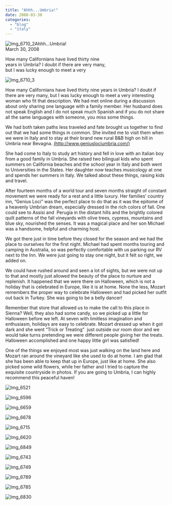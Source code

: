 ```yaml
---
title: "Ahhh...Umbria!"
date: 2008-03-30
categories: 
  - "blog"
  - "italy"
---
```


![Img_6710_2](https://pub-ac94b3f306b24c0dba4238943c97f2e1.r2.dev/photos/uncategorized/2008/03/21/img_6710_2.png)Ahhh...Umbria!  
March 30, 2008  
  
How many Californians have lived thirty nine  
years in Umbria? I doubt if there are very many,  
but I was lucky enough to meet a very  
  

<!--more-->

![Img_6710_3](https://pub-ac94b3f306b24c0dba4238943c97f2e1.r2.dev/photos/uncategorized/2008/03/21/img_6710_3.png)

How many Californians have lived thirty nine years in Umbria? I doubt if there are very many, but I was lucky enough to meet a very interesting woman who fit that description. We had met online during a discussion about only sharing one language with a family member. Her husband does not speak English and I do not speak much Spanish and if you do not share all the same languages with someone, you miss some things.

We had both taken paths less traveled and fate brought us together to find out that we had some things in common. She invited me to visit them when we were in Italy and to stay at their brand new rural B&B high on hill in Umbria near Bevagna. [(http://www.geniuslociumbria.com/)](\(http://www.geniuslociumbria.com/\))

She had come to Italy to study art history and fell in love with an Italian boy from a good family in Umbria. She raised two bilingual kids who spent summers on California beaches and the school year in Italy and both went to Universities in the States. Her daughter now teaches musicology at one and spends her summers in Italy. We talked about these things, raising kids and travel.

After fourteen months of a world tour and seven months straight of constant movement we were ready for a rest and a little luxury. Her families’ country inn, “Genius Loci” was the perfect place to do that as it was the epitome of a heavenly Umbrian dream, especially dressed in the rich colors of fall. One could see to Assisi and  Perugia in the distant hills and the brightly colored quilt patterns of the fall vineyards with olive trees, cypress, mountains and blue sky, nourished the senses. It was a magical place and her son Michael was a handsome, helpful and charming host.

We got there just in time before they closed for the season and we had the place to ourselves for the first night. Michael had spent months touring and camping in Australia, so was perfectly comfortable with us parking our RV next to the Inn. We were just going to stay one night, but it felt so right, we added on.

We could have rushed around and seen a lot of sights, but we were not up to that and mostly just allowed the beauty of the place to nurture and replenish. It happened that we were there on Halloween, which is not a holiday that is celebrated in Europe, like it is at home. None the less, Mozart remembers the proper way to celebrate Halloween and had picked her outfit out back in Turkey. She was going to be a belly dancer!

Remember that store that allowed us to make the call to this place in Sienna? Well, they also had some candy, so we picked up a little for Halloween before we left. At seven with limitless imagination and enthusiasm, holidays are easy to celebrate. Mozart dressed up when it got dark and she went “Trick or Treating”  just outside our room door and we would take turns pretending we were different people giving her the treats. Halloween accomplished and one happy little girl was satisfied!

One of the things we enjoyed most was just walking on the land here and Mozart ran around the vineyard like she used to do at home. I am glad that she has been able to keep that up in Europe, just like at home. She also picked some wild flowers, while her father and I tried to capture the exquisite countryside in photos. If you are going to Umbria, I can highly recommend this peaceful haven!

![Img_6521](https://pub-ac94b3f306b24c0dba4238943c97f2e1.r2.dev/photos/uncategorized/2008/03/21/img_6521.png)

![Img_6596](https://pub-ac94b3f306b24c0dba4238943c97f2e1.r2.dev/photos/uncategorized/2008/03/21/img_6596.png)

![Img_6659](https://pub-ac94b3f306b24c0dba4238943c97f2e1.r2.dev/photos/uncategorized/2008/03/21/img_6659.png)

![Img_6678](https://pub-ac94b3f306b24c0dba4238943c97f2e1.r2.dev/photos/uncategorized/2008/03/21/img_6678.png)

![Img_6715](https://pub-ac94b3f306b24c0dba4238943c97f2e1.r2.dev/photos/uncategorized/2008/03/21/img_6715.png)

![Img_6620](https://pub-ac94b3f306b24c0dba4238943c97f2e1.r2.dev/photos/uncategorized/2008/03/21/img_6620.png)

![Img_6849](https://pub-ac94b3f306b24c0dba4238943c97f2e1.r2.dev/photos/uncategorized/2008/03/21/img_6849.png)

![Img_6743](https://pub-ac94b3f306b24c0dba4238943c97f2e1.r2.dev/photos/uncategorized/2008/03/21/img_6743.png)

![Img_6749](https://pub-ac94b3f306b24c0dba4238943c97f2e1.r2.dev/photos/uncategorized/2008/03/21/img_6749.png)

![Img_6789](https://pub-ac94b3f306b24c0dba4238943c97f2e1.r2.dev/photos/uncategorized/2008/03/21/img_6789.png)

![Img_6785](https://pub-ac94b3f306b24c0dba4238943c97f2e1.r2.dev/photos/uncategorized/2008/03/21/img_6785.png)

![Img_6830](https://pub-ac94b3f306b24c0dba4238943c97f2e1.r2.dev/photos/uncategorized/2008/03/21/img_6830.png)
